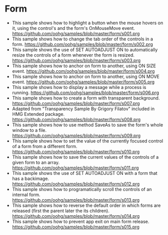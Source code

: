 # Form

* This sample shows how to highlight a button when the mouse hovers on it, using the control's and the form's OnMouseMove event.
https://github.com/oohg/samples/blob/master/form/s001.prg
* This sample shows how to change the tab order of the controls in a form.
https://github.com/oohg/samples/blob/master/form/s002.prg
* This sample shows the use of SET AUTOADJUST ON to automatically resize the controls of a form whenever the form is resized.
https://github.com/oohg/samples/blob/master/form/s003.prg
* This sample shows how to anchor on form to another, using ON SIZE event.
https://github.com/oohg/samples/blob/master/form/s004.prg
* This sample shows how to anchor on form to another, using ON MOVE event.
https://github.com/oohg/samples/blob/master/form/s005.prg
* This sample shows how to display a message while a process is running.
https://github.com/oohg/samples/blob/master/form/s006.prg
* This sample shows how to create a form with transparent background.
https://github.com/oohg/samples/blob/master/form/s007.prg
* Adapted from "Transparency Sample By Grigory Filatov" included in HMG Extended package.
https://github.com/oohg/samples/blob/master/form/s008.prg
* This sample shows how to use method SaveAs to save the form's whole window to a file.
https://github.com/oohg/samples/blob/master/form/s009.prg
* This sample shows how to set the value of the currently focused control of a form from a different form.
https://github.com/oohg/samples/blob/master/form/s010.prg
* This sample shows how to save the current values of the controls of a given form to an array.
https://github.com/oohg/samples/blob/master/form/s011.prg
* This sample shows the use of SET AUTOADJUST ON with a form that has a backimage.
https://github.com/oohg/samples/blob/master/form/s012.prg
* This sample shows how to programatically scroll the controls of an internal form.
https://github.com/oohg/samples/blob/master/form/s013.prg
* This sample shows how to reverse the default order in which forms are released (first the parent later the its children).
https://github.com/oohg/samples/blob/master/form/s014.prg
* This sample shows how to prevent app exit on main form release.
https://github.com/oohg/samples/blob/master/form/s015.prg
